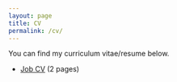 ```yaml
---
layout: page
title: CV
permalink: /cv/
---
```


You can find my curriculum vitae/resume below.
<ul>
	<!-- 
	<li><a href="long_cv.pdf">CV</a> (4 pages)</li>
	<li><a href="two_page.pdf">Long resume</a> (2 pages)</li> 
	-->
	<li><a href="Saidul.pdf">Job CV</a> (2 pages)</li>
	
</ul>
